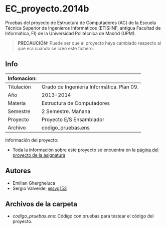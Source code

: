 EC_proyecto.2014b
=================

Pruebas del proyecto de Estructura de Computadores (AC) de la Escuela Técnica Superior de Ingenieros Informáticos (ETISIINF, antigua Facultad de Informática, FI) de la Universidad Politécnica de Madrid (UPM).

> **PRECAUCIÓN:** Puede ser que el proyecto haya cambiado respecto al que era cuando se creó este fichero.

## Info
| Infomacion: |  |   
| ----------- | --------
| Titulación  | Grado de Ingeniería Informática. Plan 09.
| Año         | 2013-2014
| Materia     | Estructura de Computadores
| Semestre    | 2 Semestre. Mañana
| Proyecto    | Proyecto E/S Ensamblador
| Archivo     | codigo_pruebas.ens

Información del proyecto:
*	Toda la información sobre este proyecto se encuentra en la [página del proyecto de la asignatura][1]

## Autores
*	Emilian Ghergheluca
* Sergio Valverde, [@svg153][3]


## Archivos de la carpeta
* *codigo_pruebas.ens*: Código con pruebas para testear el código del proyecto.


[1]: http://www.datsi.fi.upm.es/docencia/Estructura_09/Proyecto_Ensamblador/
[3]: https://twitter.com/svg153
